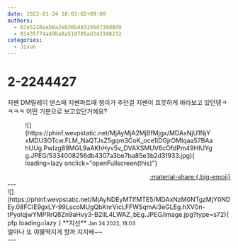 ```yaml
---
date: 2022-01-24 18:03:02+09:00
authors:
  - b7e5210aab0a2eb36b483156d730d8d9
  - 01435f74a49ba8a519705ad242348232
categories:
  - Jisun
---
```


# 2-2244427

<div class="post-container" markdown="1">
<div class="content-container md-sidebar__scrollwrap" markdown="1">

지쎈 DM릴레이 댄스때 지쎈파트때 챙이가 추던걸 지쎈이 흐뭇하게 바라보고 있던뎅ㅋㅋㅋㅋ 어떤 기분으로 보고있던거에요?
<figure markdown="1">
![](https://phinf.wevpstatic.net/MjAyMjA2MjBfMjgx/MDAxNjU1NjYxMDU3OTcw.FLM_NaQTJsZ5gqm3CoK_oce1iDGjrOMIqaa57BAahUUg.PwIzg89MGL9aAKhHyv5v_DVAXSMUV6cOfdPm49HIUYgg.JPEG/5334008256db4307a3be7ba85e3b2d3f933.jpg){ loading=lazy onclick="openFullscreen(this)"}
</figure>


</div>
</div>

<div style="text-align: right;" markdown="1">
<a href="https://weverse.io/fromis9/fanpost/2-2244427" style="text-align: right;">:material-share:{.big-emoji}</a>
</div>
---

<div class="comments-container md-sidebar__scrollwrap" markdown="1">
<div class="comment" markdown="1">
<div class='id-container' markdown="1">
![](https://phinf.wevpstatic.net/MjAyNDEyMTlfMTE5/MDAxNzM0NTgzMjY0NDEy.08FClE9gxLY-99LscoMUgQbKnrVicLFFWSqmAi3eGLEg.hXV0n-tPyoIqjwYMPRrQ8Zn9aHvy3-B2llL4LWAZ_bEg.JPEG/image.jpg?type=s72){ pfp loading=lazy }
**<span class="artist">지선</span>** <small>Jan 24 2022, 18:03</small><br>
</div>
<div class='comment-body' markdown="1">
얼마나 또 야물딱지게 할까 지지배~~
</div>
</div>
</div>
---
